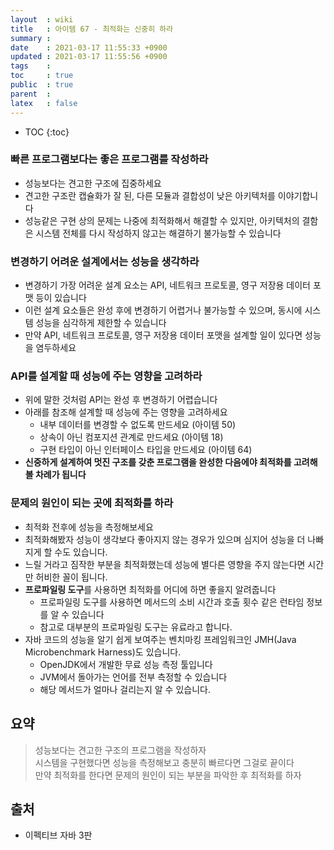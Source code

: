 ```yaml
---
layout  : wiki
title   : 아이템 67 - 최적화는 신중히 하라
summary : 
date    : 2021-03-17 11:55:33 +0900
updated : 2021-03-17 11:55:56 +0900
tags    : 
toc     : true
public  : true
parent  : 
latex   : false
---
```

* TOC
{:toc}

### 빠른 프로그램보다는 좋은 프로그램를 작성하라

- 성능보다는 견고한 구조에 집중하세요
- 견고한 구조란 캡슐화가 잘 된, 다른 모듈과 결합성이 낮은 아키텍처를 이야기합니다
- 성능같은 구현 상의 문제는 나중에 최적화해서 해결할 수 있지만, 아키텍처의 결함은 시스템 전체를 다시 작성하지 않고는 해결하기 불가능할 수 있습니다

### 변경하기 어려운 설계에서는 성능을 생각하라

- 변경하기 가장 어려운 설계 요소는 API, 네트워크 프로토콜, 영구 저장용 데이터 포맷 등이 있습니다
- 이런 설계 요소들은 완성 후에 변경하기 어렵거나 불가능할 수 있으며, 동시에 시스템 성능을 심각하게 제한할 수 있습니다
- 만약 API, 네트워크 프로토콜, 영구 저장용 데이터 포맷을 설계할 일이 있다면 성능을 염두하세요

### API를 설계할 때 성능에 주는 영향을 고려하라

- 위에 말한 것처럼 API는 완성 후 변경하기 어렵습니다
- 아래를 참조해 설계할 때 성능에 주는 영향을 고려하세요
    - 내부 데이터를 변경할 수 없도록 만드세요 (아이템 50)
    - 상속이 아닌 컴포지션 관계로 만드세요 (아이템 18)
    - 구현 타입이 아닌 인터페이스 타입을 만드세요 (아이템 64)
- **신중하게 설계하여 멋진 구조를 갖춘 프로그램을 완성한 다음에야 최적화를 고려해볼 차례가 됩니다**

### 문제의 원인이 되는 곳에 최적화를 하라

- 최적화 전후에 성능을 측정해보세요
- 최적화해봤자 성능이 생각보다 좋아지지 않는 경우가 있으며 심지어 성능을 더 나빠지게 할 수도 있습니다.
- 느릴 거라고 짐작한 부분을 최적화했는데 성능에 별다른 영향을 주지 않는다면 시간만 허비한 꼴이 됩니다.
- **프로파일링 도구**를 사용하면 최적화를 어디에 하면 좋을지 알려줍니다
    - 프로파일링 도구를 사용하면 메서드의 소비 시간과 호출 횟수 같은 런타임 정보를 알 수 있습니다
    - 참고로 대부분의 프로파일링 도구는 유료라고 합니다.
- 자바 코드의 성능을 알기 쉽게 보여주는 벤치마킹 프레임워크인 JMH(Java Microbenchmark Harness)도 있습니다.
    - OpenJDK에서 개발한 무료 성능 측정 툴입니다
    - JVM에서 돌아가는 언어를 전부 측정할 수 있습니다
    - 해당 메서드가 얼마나 걸리는지 알 수 있습니다.

## 요약

> 성능보다는 견고한 구조의 프로그램을 작성하자  
시스템을 구현했다면 성능을 측정해보고 충분히 빠르다면 그걸로 끝이다  
만약 최적화를 한다면 문제의 원인이 되는 부분을 파악한 후 최적화를 하자

## 출처

- 이펙티브 자바 3판

